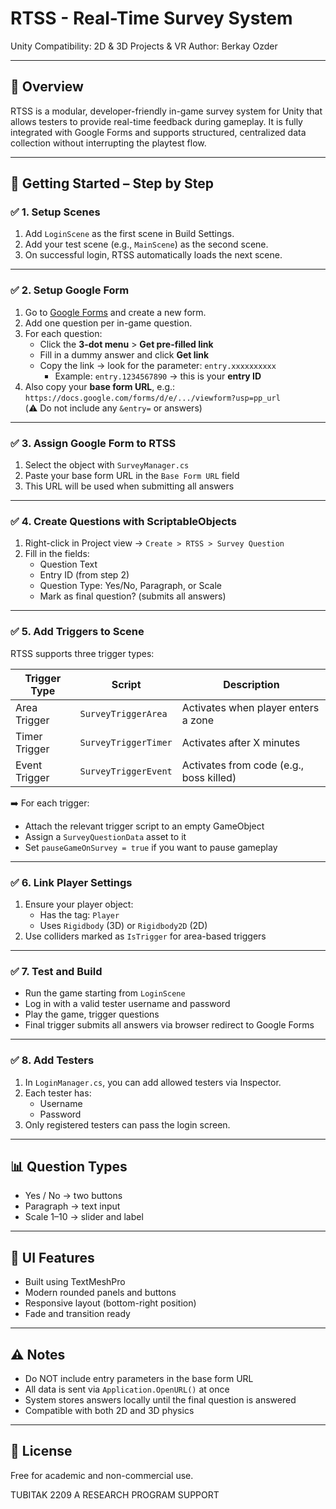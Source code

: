 RTSS - Real-Time Survey System
===============================
Unity Compatibility: 2D & 3D Projects & VR
Author: Berkay Ozder

-------------------------------
🔧 Overview
-------------------------------
RTSS is a modular, developer-friendly in-game survey system for Unity that allows testers to provide real-time feedback during gameplay. It is fully integrated with Google Forms and supports structured, centralized data collection without interrupting the playtest flow.

-------------------------------
🚀 Getting Started – Step by Step
-------------------------------

### ✅ 1. Setup Scenes
1. Add `LoginScene` as the first scene in Build Settings.
2. Add your test scene (e.g., `MainScene`) as the second scene.
3. On successful login, RTSS automatically loads the next scene.

---

### ✅ 2. Setup Google Form
1. Go to [Google Forms](https://forms.google.com) and create a new form.
2. Add one question per in-game question.
3. For each question:
   - Click the **3-dot menu** > **Get pre-filled link**
   - Fill in a dummy answer and click **Get link**
   - Copy the link → look for the parameter: `entry.xxxxxxxxxx`
     - Example: `entry.1234567890` → this is your **entry ID**
4. Also copy your **base form URL**, e.g.:  
   `https://docs.google.com/forms/d/e/.../viewform?usp=pp_url`  
   (⚠️ Do not include any `&entry=` or answers)

---

### ✅ 3. Assign Google Form to RTSS
1. Select the object with `SurveyManager.cs`
2. Paste your base form URL in the `Base Form URL` field
3. This URL will be used when submitting all answers

---

### ✅ 4. Create Questions with ScriptableObjects
1. Right-click in Project view → `Create > RTSS > Survey Question`
2. Fill in the fields:
   - Question Text
   - Entry ID (from step 2)
   - Question Type: Yes/No, Paragraph, or Scale
   - Mark as final question? (submits all answers)

---

### ✅ 5. Add Triggers to Scene
RTSS supports three trigger types:

| Trigger Type  |        Script        | Description 
|---------------|----------------------|-------------------------------
| Area Trigger  | `SurveyTriggerArea`  | Activates when player enters a zone 
| Timer Trigger | `SurveyTriggerTimer` | Activates after X minutes 
| Event Trigger | `SurveyTriggerEvent` | Activates from code (e.g., boss killed)

➡️ For each trigger:
- Attach the relevant trigger script to an empty GameObject
- Assign a `SurveyQuestionData` asset to it
- Set `pauseGameOnSurvey = true` if you want to pause gameplay

---

### ✅ 6. Link Player Settings
1. Ensure your player object:
   - Has the tag: `Player`
   - Uses `Rigidbody` (3D) or `Rigidbody2D` (2D)
2. Use colliders marked as `IsTrigger` for area-based triggers

---

### ✅ 7. Test and Build
- Run the game starting from `LoginScene`
- Log in with a valid tester username and password
- Play the game, trigger questions
- Final trigger submits all answers via browser redirect to Google Forms

---

### ✅ 8. Add Testers
1. In `LoginManager.cs`, you can add allowed testers via Inspector.
2. Each tester has:
   - Username
   - Password
3. Only registered testers can pass the login screen.

-------------------------------
📊 Question Types
-------------------------------
- Yes / No → two buttons  
- Paragraph → text input  
- Scale 1–10 → slider and label

-------------------------------
🎨 UI Features
-------------------------------
- Built using TextMeshPro
- Modern rounded panels and buttons
- Responsive layout (bottom-right position)
- Fade and transition ready

-------------------------------
⚠️ Notes
-------------------------------
- Do NOT include entry parameters in the base form URL
- All data is sent via `Application.OpenURL()` at once
- System stores answers locally until the final question is answered
- Compatible with both 2D and 3D physics

-------------------------------
📄 License
-------------------------------
Free for academic and non-commercial use.

TUBITAK 2209 A RESEARCH PROGRAM SUPPORT
